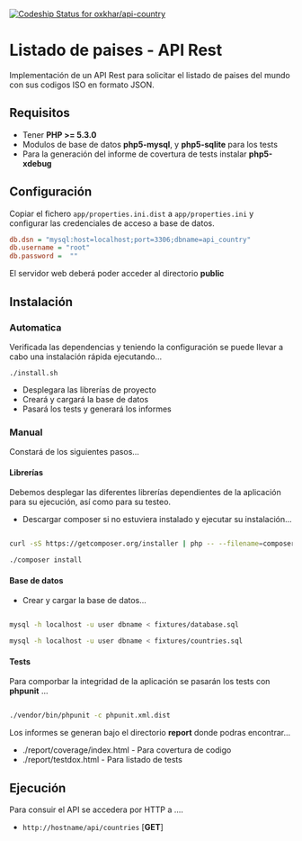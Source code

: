 [ ![Codeship Status for oxkhar/api-country](https://codeship.io/projects/5c830320-31cf-0132-df78-225cb24da5d4/status)](https://codeship.io/projects/40186)

# Listado de paises - API Rest

Implementación de un API Rest para solicitar el listado de paises del mundo con sus codigos ISO en formato JSON.

##  Requisitos

* Tener **PHP >= 5.3.0**
* Modulos de base de datos **php5-mysql**, y **php5-sqlite** para los tests
* Para la generación del informe de covertura de tests instalar **php5-xdebug**

##  Configuración


Copiar el fichero ```app/properties.ini.dist``` a ```app/properties.ini``` y configurar las credenciales de acceso a base de datos.

```ini
db.dsn = "mysql:host=localhost;port=3306;dbname=api_country"
db.username = "root"
db.password =  ""
```

El servidor web deberá poder acceder al directorio **public**

##  Instalación

### Automatica

Verificada las dependencias y teniendo la configuración se puede llevar a cabo una instalación rápida ejecutando...

```shell
./install.sh
```

* Desplegara las librerías de proyecto
* Creará y cargará la base de datos
* Pasará los tests y generará los informes

### Manual

Constará de los siguientes pasos...

#### Librerías

Debemos desplegar las diferentes librerías dependientes de la aplicación para su ejecución, así como para su testeo.

* Descargar composer si no estuviera instalado y ejecutar su instalación...

```bash

curl -sS https://getcomposer.org/installer | php -- --filename=composer

./composer install

```

#### Base de datos

* Crear y cargar la base de datos...

```bash

mysql -h localhost -u user dbname < fixtures/database.sql

mysql -h localhost -u user dbname < fixtures/countries.sql

```

#### Tests

Para comporbar la integridad de la aplicación se pasarán los tests con **phpunit** ...

```bash

./vendor/bin/phpunit -c phpunit.xml.dist

```

Los informes se generan bajo el directorio **report** donde podras encontrar...

* ./report/coverage/index.html - Para covertura de codigo
* ./report/testdox.html - Para listado de tests


## Ejecución

Para consuir el API se accedera por HTTP a ....

* ```http://hostname/api/countries``` [**GET**]




